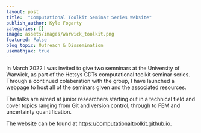 ```yaml
---
layout: post
title:  "Computational Toolkit Seminar Series Website"
publish_author: Kyle Fogarty
categories: []
image: assets/images/warwick_toolkit.png
featured: False
blog_topic: Outreach & Dissemination
usemathjax: true
---
```


In March 2022 I was invited to give two semninars at the University of Warwick, as part of the Hetsys CDTs computational toolkit seminar series. Through a continued colaberation with the group, I have launched a webpage to host all of the seminars given and the associated resources. 

The talks are aimed at junior researchers starting out in a technical field and cover topics ranging from Git and version control, through to FEM and uncertainty quantification.

The website can be found at <a href ="https://computationaltoolkit.github.io"><u>https://computationaltoolkit.github.io</u></a>.